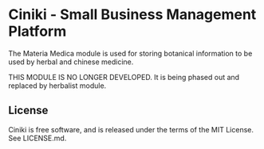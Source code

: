 Ciniki - Small Business Management Platform
===========================================

The Materia Medica module is used for storing botanical information to be used by herbal and chinese medicine.

THIS MODULE IS NO LONGER DEVELOPED. It is being phased out and replaced by herbalist module.

License
-------
Ciniki is free software, and is released under the terms of the MIT License. See LICENSE.md.

